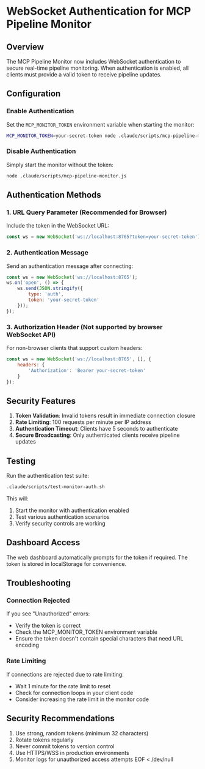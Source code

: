 # WebSocket Authentication for MCP Pipeline Monitor

## Overview

The MCP Pipeline Monitor now includes WebSocket authentication to secure real-time pipeline monitoring. When authentication is enabled, all clients must provide a valid token to receive pipeline updates.

## Configuration

### Enable Authentication

Set the `MCP_MONITOR_TOKEN` environment variable when starting the monitor:

```bash
MCP_MONITOR_TOKEN=your-secret-token node .claude/scripts/mcp-pipeline-monitor.js
```

### Disable Authentication

Simply start the monitor without the token:

```bash
node .claude/scripts/mcp-pipeline-monitor.js
```

## Authentication Methods

### 1. URL Query Parameter (Recommended for Browser)

Include the token in the WebSocket URL:

```javascript
const ws = new WebSocket('ws://localhost:8765?token=your-secret-token');
```

### 2. Authentication Message

Send an authentication message after connecting:

```javascript
const ws = new WebSocket('ws://localhost:8765');
ws.on('open', () => {
    ws.send(JSON.stringify({
        type: 'auth',
        token: 'your-secret-token'
    }));
});
```

### 3. Authorization Header (Not supported by browser WebSocket API)

For non-browser clients that support custom headers:

```javascript
const ws = new WebSocket('ws://localhost:8765', [], {
    headers: {
        'Authorization': 'Bearer your-secret-token'
    }
});
```

## Security Features

1. **Token Validation**: Invalid tokens result in immediate connection closure
2. **Rate Limiting**: 100 requests per minute per IP address
3. **Authentication Timeout**: Clients have 5 seconds to authenticate
4. **Secure Broadcasting**: Only authenticated clients receive pipeline updates

## Testing

Run the authentication test suite:

```bash
.claude/scripts/test-monitor-auth.sh
```

This will:
1. Start the monitor with authentication enabled
2. Test various authentication scenarios
3. Verify security controls are working

## Dashboard Access

The web dashboard automatically prompts for the token if required. The token is stored in localStorage for convenience.

## Troubleshooting

### Connection Rejected

If you see "Unauthorized" errors:
- Verify the token is correct
- Check the MCP_MONITOR_TOKEN environment variable
- Ensure the token doesn't contain special characters that need URL encoding

### Rate Limiting

If connections are rejected due to rate limiting:
- Wait 1 minute for the rate limit to reset
- Check for connection loops in your client code
- Consider increasing the rate limit in the monitor code

## Security Recommendations

1. Use strong, random tokens (minimum 32 characters)
2. Rotate tokens regularly
3. Never commit tokens to version control
4. Use HTTPS/WSS in production environments
5. Monitor logs for unauthorized access attempts
EOF < /dev/null